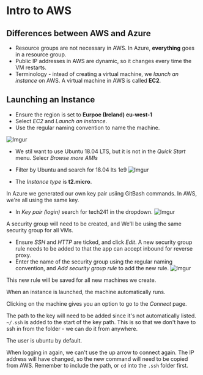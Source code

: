 # Intro to AWS

## Differences between AWS and Azure
- Resource groups are not necessary in AWS. In Azure, **everything** goes in a resource group.
- Public IP addresses in AWS are dynamic, so it changes every time the VM restarts.
- Terminology - intead of creating a virtual machine, we *launch an instance* on AWS. A virtual machine in AWS is called **EC2**.






## Launching an Instance
- Ensure the region is set to **Eurpoe (Ireland) eu-west-1**
- Select *EC2* and *Launch an instance*.
- Use the regular naming convention to name the machine.
  
![Imgur](https://i.imgur.com/7nYWMsc.png)

- We stil want to use Ubuntu 18.04 LTS, but it is not in the *Quick Start* menu. Selecr *Browse more AMIs*
- Filter by Ubuntu and search for 18.04 lts 1e9
![Imgur](https://i.imgur.com/onqY5ML.png)

- The *Instance type* is **t2.micro**.

In Azure we generated our own key pair usiing GitBash commands. In AWS, we're all using the same key.
- In *Key pair (login)* search for tech241 in the dropdown.
![Imgur](https://i.imgur.com/cwgCC8G.png)

A security group will need to be created, and We'll be using the same security group for all VMs. 
- Ensure *SSH* and *HTTP* are ticked, and click *Edit*.
A new security group rule needs to be added to that the app can accept inbound for reverse proxy.
- Enter the name of the security group using the regular naming convention, and *Add security group rule* to add the new rule.
![Imgur](https://i.imgur.com/c0x2taN.png)

This new rule will be saved for all new machines we create.

When an instance is launched, the machine automatically runs.

Clicking on the machine gives you an option to go to the *Connect* page. 

The path to the key will need to be added since it's not automatically listed. `~/.ssh` is added to the start of the key path. This is so that we don't have to ssh in from the folder - we can do it from anywhere.

The user is ubuntu by default.

When logging in again, we can't use the up arrow to connect again. The IP address will have changed, so the new command will need to be copied from AWS. Remember to include the path, or `cd` into the `.ssh` folder first.